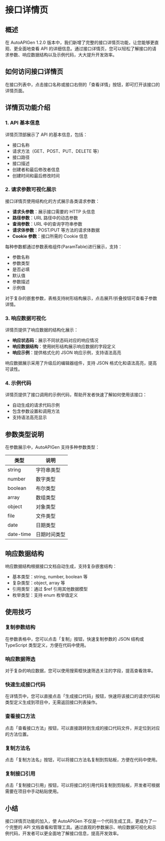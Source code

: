 # 接口详情页

## 概述

在 AutoAPIGen 1.2.0 版本中，我们新增了完整的接口详情页功能，让您能够更直观、更全面地查看 API 的详细信息。通过接口详情页，您可以轻松了解接口的请求参数、响应数据结构以及示例代码，大大提升开发效率。

<!-- ![接口详情页概览](./img/api-detail-overview.png) -->

## 如何访问接口详情页

在接口列表中，点击接口名称或接口右侧的「查看详情」按钮，即可打开该接口的详情页面。

## 详情页功能介绍

### 1. API 基本信息

详情页顶部展示了 API 的基本信息，包括：

- 接口名称
- 请求方法（GET、POST、PUT、DELETE 等）
- 接口路径
- 接口描述
- 创建者和最后修改者信息
- 创建时间和最后修改时间

### 2. 请求参数可视化展示

接口详情页使用结构化的方式展示各类请求参数：

- **请求头参数**：展示接口需要的 HTTP 头信息
- **路径参数**：URL 路径中的动态参数
- **查询参数**：URL 中的查询字符串参数
- **请求体参数**：POST/PUT 等方法的请求体数据
- **Cookie 参数**：接口所需的 Cookie 信息

每种参数都通过参数表格组件(ParamTable)进行展示，支持：

- 参数名称
- 参数类型
- 是否必填
- 默认值
- 参数描述
- 示例值

对于复杂的嵌套参数，表格支持树形结构展示，点击展开/折叠按钮可查看子参数详情。

<!-- ![参数表格组件](./img/param-table.png) -->

### 3. 响应数据可视化

详情页提供了响应数据的结构化展示：

- **响应状态码**：展示不同状态码对应的响应情况
- **响应数据结构**：使用树形结构展示响应数据的字段定义
- **响应示例**：提供格式化的 JSON 响应示例，支持语法高亮

响应数据展示采用了升级后的编辑器组件，支持 JSON 格式化和语法高亮，提高可读性。

<!-- ![响应数据展示](./img/response-data.png) -->

### 4. 示例代码

详情页提供了接口调用的示例代码，帮助开发者快速了解如何使用该接口：

- 自动生成的请求代码示例
- 包含参数设置和调用方法
- 支持语法高亮显示

## 参数类型说明

在参数展示中，AutoAPIGen 支持多种参数类型：

| 类型 | 说明 |
|------|------|
| string | 字符串类型 |
| number | 数字类型 |
| boolean | 布尔类型 |
| array | 数组类型 |
| object | 对象类型 |
| file | 文件类型 |
| date | 日期类型 |
| date-time | 日期时间类型 |

## 响应数据结构

响应数据结构根据接口文档自动生成，支持复杂嵌套结构：

- 基本类型：string, number, boolean 等
- 复杂类型：object, array 等
- 引用类型：通过 $ref 引用其他数据模型
- 枚举类型：支持 enum 枚举值定义

## 使用技巧

### 复制参数结构

在参数表格中，您可以点击「复制」按钮，快速复制参数的 JSON 结构或 TypeScript 类型定义，方便在代码中使用。

### 响应数据筛选

对于复杂的响应数据，您可以使用搜索框快速筛选关注的字段，提高查看效率。

### 快速生成接口代码

在详情页中，您可以直接点击「生成接口代码」按钮，快速将该接口的请求代码和类型定义生成到项目中，无需返回接口列表操作。

### 查看接口方法

点击「查看接口方法」按钮，可以直接跳转到生成的接口代码文件，并定位到对应的方法位置。

### 复制方法名

点击「复制方法名」按钮，可以将接口方法名复制到剪贴板，方便在代码中使用。

### 复制接口引用

点击「复制接口引用」按钮，可以将接口的引用代码复制到剪贴板，开发者可根据需要在项目中手动粘贴使用。

## 小结

接口详情页功能的加入，使 AutoAPIGen 不仅是一个代码生成工具，更成为了一个完整的 API 文档查看和管理工具。通过直观的参数展示、响应数据可视化和示例代码，开发者可以更全面地了解接口信息，提高开发效率。